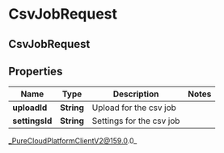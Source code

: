 # CsvJobRequest

## CsvJobRequest

## Properties

|Name | Type | Description | Notes|
|------------ | ------------- | ------------- | -------------|
| **uploadId** | **String** | Upload for the csv job | |
| **settingsId** | **String** | Settings for the csv job | |



_PureCloudPlatformClientV2@159.0.0_
